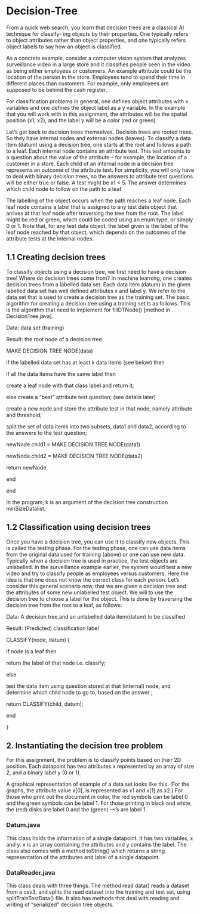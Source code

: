 # Decision-Tree

From a quick web search, you learn that decision trees are a classical AI technique for classify- ing objects by their properties. One typically refers to object attributes rather than object properties, and one typically refers object labels to say how an object is classified.


As a concrete example, consider a computer vision system that analyzes surveillance video in a large store and it classifies people seen in the video as being either employees or customers. An example attribute could be the location of the person in the store. Employees tend to spend their time in different places than customers. For example, only employees are supposed to be behind the cash register.


For classification problems in general, one defines object attributes with x variables and one defines the object label as a y variable. In the example that you will work with in this assignment, the attributes will be the spatial position (x1, x2), and the label y will be a color (red or green).


Let’s get back to decision trees themselves. Decision trees are rooted trees. So they have internal nodes and external nodes (leaves). To classify a data item (datum) using a decision tree, one starts at the root and follows a path to a leaf. Each internal node contains an attribute test. This test amounts to a question about the value of the attribute – for example, the location of a customer in a store. Each child of an internal node in a decision tree represents an outcome of the attribute test. For simplicity, you will only have to deal with binary decision trees, so the answers to attribute test questions will be either true or false. A test might be x1 < 5. The answer determines which child node to follow on the path to a leaf.


The labelling of the object occurs when the path reaches a leaf node. Each leaf node contains a label that is assigned to any test data object that arrives at that leaf node after traversing the tree from the root. The label might be red or green, which could be coded using an enum type, or simply 0 or 1. Note that, for any test data object, the label given is the label of the leaf node reached by that object, which depends on the outcomes of the attribute tests at the internal nodes.

## 1.1 Creating decision trees

To classify objects using a decision tree, we first need to have a decision tree! Where do decision trees come from? In machine learning, one creates decision trees from a labelled data set. Each data item (datum) in the given labelled data set has well defined attributes x and label y. We refer to the data set that is used to create a decision tree as the training set. The basic algorithm for creating a decision tree using a training set is as follows. This is the algorithm that need to implement for fillDTNode() [method in DecisionTree.java].

Data: data set (training)

Result: the root node of a decision tree

MAKE DECISION TREE NODE(data)

if the labelled data set has at least k data items (see below) then

if all the data items have the same label then

create a leaf node with that class label and return it;

else   create a “best” attribute test question; (see details later)

create a new node and store the attribute test in that node, namely attribute and
threshold;

split the set of data items into two subsets, data1 and data2, according to the answers
to the test question;

newNode.child1 = MAKE DECISION TREE NODE(data1)

newNode.child2 = MAKE DECISION TREE NODE(data2)

return newNode

end 

end

In the program, k is an argument of the decision tree construction minSizeDatalist.

## 1.2 Classification using decision trees

Once you have a decision tree, you can use it to classify new objects. This is called the testing phase. For the testing phase, one can use data items from the original data used for training (above) or one can use new data. Typically when a decision tree is used in practice, the test objects are unlabelled. In the surveillance example earlier, the system would test a new video and try to classify people as employees versus customers. Here the idea is that one does not know the correct class for each person. Let’s consider this general scenario now, that we are given a decision tree and the attributes of some new unlabelled test object. We will to use the decision tree to choose a label for the object. This is done by traversing the decision tree from the root to a leaf, as follows:

Data: A decision tree,and an unlabelled data item(datum) to be classified 

Result: (Predicted) classification label

CLASSIFY(node, datum) {

if node is a leaf then

return the label of that node i.e. classify;

else

test the data item using question stored at that (internal) node, and determine which child node to go to, based on the answer ;

return CLASSIFY(child, datum);

end

}

## 2. Instantiating the decision tree problem

For this assignment, the problem is to classify points based on their 2D position. Each datapoint has two attributes x represented by an array of size 2, and a binary label y (0 or 1).

A graphical representation of example of a data set looks like this. (For the graphs, the attribute value x[0], is represented as x1 and x[1] as x2.) For those who print out the document in color, the red symbols can be label 0 and the green symbols can be label 1. For those printing in black and white, the (red) disks are label 0 and the (green) ⇥’s are label 1.

### Datum.java

This class holds the information of a single datapoint. It has two variables, x and y. x is an array containing the attributes and y contains the label.
The class also comes with a method toString() which returns a string representation of the attributes and label of a single datapoint.

### DataReader.java

This class deals with three things. The method read data() reads a dataset from a csv3, and splits the read dataset into the training and test set, using splitTrainTestData() file. It also has methods that deal with reading and writing of “serialized” decision tree objects.
